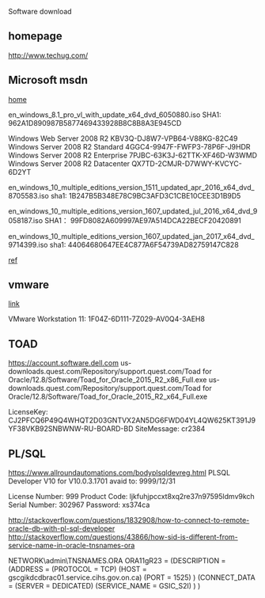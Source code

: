 Software download

## homepage

http://www.techug.com/

## Microsoft msdn

[home](https://msdn.microsoft.com/en-us/subscriptions/hh442898.aspx#searchTerm=windows%2010&ProductFamilyId=0&Languages=en&PageSize=10&PageIndex=0&FileId=0)

en_windows_8.1_pro_vl_with_update_x64_dvd_6050880.iso
SHA1: 962A1D890987B5877469433928B8C8B8A3E945CD

Windows Web Server 2008 R2
KBV3Q-DJ8W7-VPB64-V88KG-82C49
Windows Server 2008 R2 Standard
4GGC4-9947F-FWFP3-78P6F-J9HDR
Windows Server 2008 R2 Enterprise
7PJBC-63K3J-62TTK-XF46D-W3WMD
Windows Server 2008 R2 Datacenter
QX7TD-2CMJR-D7WWY-KVCYC-6D2YT

en_windows_10_multiple_editions_version_1511_updated_apr_2016_x64_dvd_8705583.iso
sha1: 1B247B5B348E78C9BC3AFD3C1CBE10CEE3D1B9D5

en_windows_10_multiple_editions_version_1607_updated_jul_2016_x64_dvd_9058187.iso
SHA1： 99FD8082A609997AE97A514DCA22BECF20420891

en_windows_10_multiple_editions_version_1607_updated_jan_2017_x64_dvd_9714399.iso
sha1: 44064680647EE4C877A6F54739AD82759147C828

[ref](http://www.w10zj.com/Win10xy/Win10yh_1463.html)

## vmware 

[link](https://my.vmware.com/web/vmware/info?slug=desktop_end_user_computing/vmware_workstation/11_0)

VMware Workstation 11:
1F04Z-6D111-7Z029-AV0Q4-3AEH8

## TOAD

https://account.software.dell.com
us-downloads.quest.com/Repository/support.quest.com/Toad for Oracle/12.8/Software/Toad_for_Oracle_2015_R2_x86_Full.exe
us-downloads.quest.com/Repository/support.quest.com/Toad for Oracle/12.8/Software/Toad_for_Oracle_2015_R2_x64_Full.exe

LicenseKey: CJ2PFCQ6P49Q4WHQT2D03GNTVX2AN5DG6FWD04YL4QW625KT391J9YF38VKB92SNBWNW-RU-BOARD-BD
SiteMessage: cr2384

## PL/SQL

https://www.allroundautomations.com/bodyplsqldevreg.html
PLSQL Developer V10  for V10.0.3.1701
avaid to: 9999/12/31

License Number: 999
Product Code: ljkfuhjpccxt8xq2re37n97595ldmv9kch
Serial Number: 302967
Password: xs374ca

http://stackoverflow.com/questions/1832908/how-to-connect-to-remote-oracle-db-with-pl-sql-developer
http://stackoverflow.com/questions/43866/how-sid-is-different-from-service-name-in-oracle-tnsnames-ora

NETWORK\admin\TNSNAMES.ORA
ORA11gR23 =
  (DESCRIPTION =
      (ADDRESS =
        (PROTOCOL = TCP)
        (HOST = gscgikdcdbrac01.service.cihs.gov.on.ca)
        (PORT = 1525)
      )
      (CONNECT_DATA =
        (SERVER = DEDICATED)
        (SERVICE_NAME = GSIC_S2I)
      )
  )

